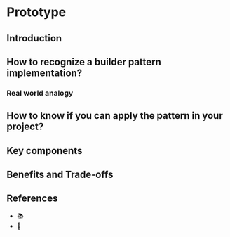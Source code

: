 # Prototype

## Introduction

## How to recognize a builder pattern implementation?

### Real world analogy

## How to know if you can apply the pattern in your project?

## Key components

## Benefits and Trade-offs

## References

- 📚
- 📼
